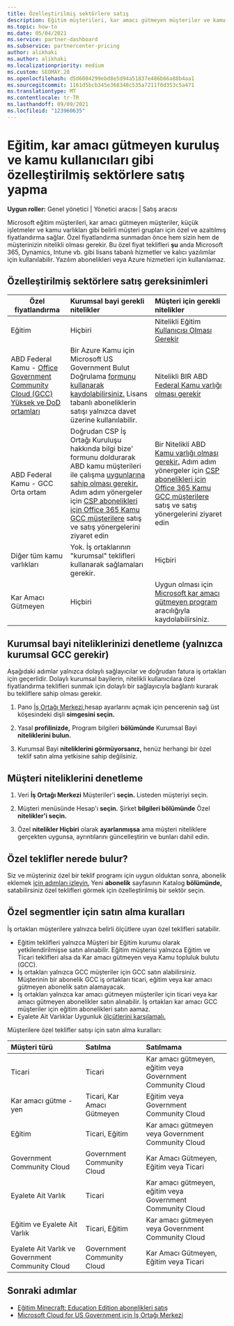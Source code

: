 ```yaml
---
title: Özelleştirilmiş sektörlere satış
description: Eğitim müşterileri, kar amacı gütmeyen müşteriler ve kamu kullanıcıları dahil olmak üzere belirli müşteri grupları için Microsoft'un özel, azaltılmış fiyatlandırması hakkında bilgi edinin.
ms.topic: how-to
ms.date: 05/04/2021
ms.service: partner-dashboard
ms.subservice: partnercenter-pricing
author: alikhaki
ms.author: alikhaki
ms.localizationpriority: medium
ms.custom: SEOMAY.20
ms.openlocfilehash: d5d6004299ebd8e5d94a51837e486b66a88b4aa1
ms.sourcegitcommit: 1161d5bcb345e368348c535a7211f0d353c5a471
ms.translationtype: MT
ms.contentlocale: tr-TR
ms.lasthandoff: 09/09/2021
ms.locfileid: "123960635"
---
```

# <a name="sell-to-specialized-industries-like-education-non-profit-and-government-users"></a>Eğitim, kar amacı gütmeyen kuruluş ve kamu kullanıcıları gibi özelleştirilmiş sektörlere satış yapma

**Uygun roller:** Genel yönetici | Yönetici aracısı | Satış aracısı

Microsoft eğitim müşterileri, kar amacı gütmeyen müşteriler, küçük işletmeler ve kamu varlıkları gibi belirli müşteri grupları için özel ve azaltılmış fiyatlandırma sağlar. Özel fiyatlandırma sunmadan önce hem sizin hem de müşterinizin nitelikli olması gerekir. Bu özel fiyat teklifleri **şu** anda Microsoft 365, Dynamics, Intune vb. gibi lisans tabanlı hizmetler ve kalıcı yazılımlar için kullanılabilir. Yazılım abonelikleri veya Azure hizmetleri için kullanılamaz.

## <a name="requirements-to-sell-to-specialized-industries"></a>Özelleştirilmiş sektörlere satış gereksinimleri

|**Özel fiyatlandırma**   |**Kurumsal bayi gerekli nitelikler**   |**Müşteri için gerekli nitelikler**   |
|----------------------------|:---------------------------------|:------------------------------------------|
|Eğitim   |Hiçbiri   | Nitelikli Eğitim [Kullanıcısı Olması Gerekir](https://www.microsoftvolumelicensing.com/DocumentSearch.aspx?Mode=3&DocumentTypeId=7)   |
| ABD Federal Kamu - [Office Government Community Cloud (GCC) Yüksek ve DoD ortamları](/office365/servicedescriptions/office-365-platform-service-description/office-365-us-government/gcc-high-and-dod)    |Bir Azure Kamu için Microsoft US Government Bulut Doğrulama [formunu kullanarak kaydolabilirsiniz.](https://azuregov.microsoft.com/csp) Lisans tabanlı aboneliklerin satışı yalnızca davet üzerine kullanılabilir.|   Nitelikli BIR ABD [Federal Kamu varlığı olması gerekir](https://azure.microsoft.com/global-infrastructure/government/how-to-buy/) |
| ABD Federal Kamu - GCC Orta ortam | Doğrudan CSP İş Ortağı Kuruluşu hakkında bilgi bize' formunu doldurarak ABD kamu müşterileri ile çalışma [uygunlarına sahip olması gerekir.](https://www.microsoft.com/microsoft-365/government/eligibility-validation?ReqType=CSPPartner&rtc=1) Adım adım yönergeler için [CSP abonelikleri için Office 365 Kamu GCC müşterilere](/partner-center/csp-gcc-overview) satış ve satış yönergelerini ziyaret edin | Bir Nitelikli ABD [Kamu varlığı olması gerekir.](https://www.microsoft.com/microsoft-365/government/eligibility-validation?rtc=1) Adım adım yönergeler için [CSP abonelikleri için Office 365 Kamu GCC müşterilere](/partner-center/csp-gcc-overview) satış ve satış yönergelerini ziyaret edin  |
| Diğer tüm kamu varlıkları | Yok. İş ortaklarının "kurumsal" teklifleri kullanarak sağlamaları gerekir. | Hiçbiri
Kar Amacı Gütmeyen  |Hiçbiri|Uygun olması için [Microsoft kar amacı gütmeyen program](https://nonprofit.microsoft.com/#/register) aracılığıyla kaydolabilirsiniz.   |

## <a name="check-your-reseller-qualifications-only-needed-for-gcc-environments"></a>Kurumsal bayi niteliklerinizi denetleme (yalnızca kurumsal GCC gerekir)

Aşağıdaki adımlar yalnızca dolaylı sağlayıcılar ve doğrudan fatura iş ortakları için geçerlidir. Dolaylı kurumsal bayilerin, nitelikli kullanıcılara özel fiyatlandırma teklifleri sunmak için dolaylı bir sağlayıcıyla bağlantı kurarak bu tekliflere sahip olması gerekir.

1. Pano [İş Ortağı Merkezi,](https://partner.microsoft.com/dashboard)hesap ayarlarını açmak için pencerenin sağ üst köşesindeki dişli **simgesini seçin.**

2. Yasal **profilinizde,** Program bilgileri **bölümünde** Kurumsal Bayi **niteliklerini bulun.**

3. Kurumsal Bayi **niteliklerini görmüyorsanız,** henüz herhangi bir özel teklif satın alma yetkisine sahip değilsiniz.

## <a name="check-the-customer-qualifications"></a>Müşteri niteliklerini denetleme

1. Veri **İş Ortağı Merkezi** Müşteriler'i **seçin.** Listeden müşteriyi seçin.

2. Müşteri menüsünde Hesap'ı **seçin.** Şirket **bilgileri bölümünde** Özel **nitelikler'i seçin.**

3. Özel **nitelikler Hiçbiri** olarak  **ayarlanmışsa** ama müşteri niteliklere gerçekten uygunsa, ayrıntılarını güncelleştirin ve bunları dahil edin.

## <a name="where-to-find-special-offers"></a>Özel teklifler nerede bulur?

Siz ve müşteriniz özel bir teklif programı için uygun olduktan sonra, abonelik eklemek [için adımları izleyin.](create-a-new-subscription.md) Yeni **abonelik** sayfasının Katalog **bölümünde,** satabilirsiniz özel teklifleri görmek için özelleştirilmiş bir sektör seçin.

## <a name="purchase-rules-for-special-segments"></a>Özel segmentler için satın alma kuralları

İş ortakları müşterilere yalnızca belirli ölçütlere uyan özel teklifleri satabilir.

- Eğitim teklifleri yalnızca Müşteri bir Eğitim kurumu olarak yetkilendirilmişse satın alınabilir. Eğitim müşterisi yalnızca Eğitim ve Ticari teklifleri alsa da Kar amacı gütmeyen veya Kamu topluluk bulutu (GCC).
- İş ortakları yalnızca GCC müşteriler için GCC satın alabilirsiniz. Müşterinin bir abonelik GCC iş ortakları ticari, eğitim veya kar amacı gütmeyen abonelik satın alamayacak.
- İş ortakları yalnızca kar amacı gütmeyen müşteriler için ticari veya kar amacı gütmeyen abonelikler satın alınabilir. İş ortakları kar amacı GCC müşteriler için eğitim abonelikleri satın aamaz.
- Eyalete Ait Varlıklar Uygunluk [ölçütlerini karşılamalı.](https://www.microsoft.com/legal/compliance/anticorruption/criteria)

Müşterilere özel teklifler satışı için satın alma kuralları:

|**Müşteri türü**   |**Satılma**   |**Satılmama**   |
|:----------------------------|:---------------------------------|:------------------------------------------|
| Ticari |Ticari | Kar amacı gütmeyen, eğitim veya Government Community Cloud |
| Kar amacı gütme -yen |Ticari, Kar Amacı Gütmeyen | Eğitim veya Government Community Cloud |
| Eğitim |Ticari, Eğitim | Kar amacı gütmeyen veya Government Community Cloud |
| Government Community Cloud |Government Community Cloud | Kar Amacı Gütmeyen, Eğitim veya Ticari |
| Eyalete Ait Varlık  | Ticari  | Kar amacı gütmeyen, eğitim veya Government Community Cloud  |
| Eğitim ve Eyalete Ait Varlık | Ticari, Eğitim | Kar amacı gütmeyen veya Government Community Cloud |
| Eyalete Ait Varlık ve Government Community Cloud | Government Community Cloud | Kar Amacı Gütmeyen, Eğitim veya Ticari |

## <a name="next-steps"></a>Sonraki adımlar

- [Eğitim Minecraft: Education Edition abonelikleri satış](minecraft-subscriptions.md)
- [Microsoft Cloud for US Government için İş Ortağı Merkezi](partner-center-for-microsoft-us-govt-cloud.md)
